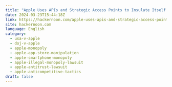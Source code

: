```yaml
---
title: "Apple Uses APIs and Strategic Access Points to Insulate Itself From Competition"
date: 2024-03-23T15:44:18Z
link: https://hackernoon.com/apple-uses-apis-and-strategic-access-points-to-insulate-itself-from-competition?source=rss&utm_medium=RSS&utm_source=news.12bit.vn
site: hackernoon.com
language: English
category:
  - usa-v-apple
  - doj-v-apple
  - apple-monopoly
  - apple-app-store-manipulation
  - apple-smartphone-monopoly
  - apple-illegal-monopoly-lawsuit
  - apple-antitrust-lawsuit
  - apple-anticompetitive-tactics
draft: false
---
```

